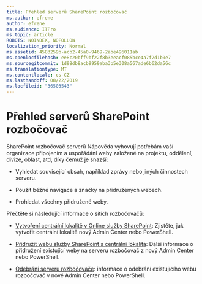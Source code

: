 ```yaml
---
title: Přehled serverů SharePoint rozbočovač
ms.author: efrene
author: efrene
ms.audience: ITPro
ms.topic: article
ROBOTS: NOINDEX, NOFOLLOW
localization_priority: Normal
ms.assetid: 4583259b-acb2-45a0-9469-2abe496011ab
ms.openlocfilehash: ee8c20bff9bf22f8b3eeacf085bce4a7f2d1b0e7
ms.sourcegitcommit: 1d98db8acb9959aba3b5e308a567ade6b62da56c
ms.translationtype: MT
ms.contentlocale: cs-CZ
ms.lasthandoff: 08/22/2019
ms.locfileid: "36503543"
---
```

# <a name="sharepoint-hub-sites-overview"></a>Přehled serverů SharePoint rozbočovač

SharePoint rozbočovač serverů Nápověda vyhovují potřebám vaší organizace připojením a uspořádání weby založené na projektu, oddělení, divize, oblast, atd, díky čemuž je snazší:

- Vyhledat související obsah, například zprávy nebo jiných činnostech serveru.

- Použít běžné navigace a značky na přidružených webech. 

- Prohledat všechny přidružené weby.

Přečtěte si následující informace o sítích rozbočovačů:
- [Vytvoření centrální lokalitě v Online služby SharePoint](https://docs.microsoft.com/sharepoint/create-hub-site): Zjistěte, jak vytvořit centrální lokalitě nový Admin Center nebo PowerShell.

- [Přidružit webu služby SharePoint s centrální lokalita](https://support.office.com/article/associate-a-sharepoint-site-with-a-hub-site-ae0009fd-af04-4d3d-917d-88edb43efc05): Další informace o přidružení existující weby na serveru rozbočovač z nový Admin Center nebo PowerShell.

- [Odebrání serveru rozbočovače](https://docs.microsoft.com/sharepoint/remove-hub-site): informace o odebrání existujícího webu rozbočovač v nové Admin Center nebo PowerShell.

